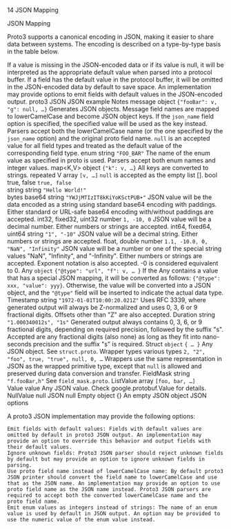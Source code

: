 14 JSON Mapping

JSON Mapping

Proto3 supports a canonical encoding in JSON, making it easier to share data between systems. The encoding is described on a type-by-type basis in the table below.

If a value is missing in the JSON-encoded data or if its value is null, it will be interpreted as the appropriate default value when parsed into a protocol buffer. If a field has the default value in the protocol buffer, it will be omitted in the JSON-encoded data by default to save space. An implementation may provide options to emit fields with default values in the JSON-encoded output.
proto3 	JSON 	JSON example 	Notes
message 	object 	`{"fooBar": v, "g": null, …}` 	Generates JSON objects. Message field names are mapped to lowerCamelCase and become JSON object keys. If the `json_name` field option is specified, the specified value will be used as the key instead. Parsers accept both the lowerCamelCase name (or the one specified by the `json_name` option) and the original proto field name. `null` is an accepted value for all field types and treated as the default value of the corresponding field type.
enum 	string 	`"FOO_BAR"` 	The name of the enum value as specified in proto is used. Parsers accept both enum names and integer values.
map<K,V> 	object 	`{"k": v, …}` 	All keys are converted to strings.
repeated V 	array 	`[v, …]` 	`null` is accepted as the empty list [].
bool 	true, false 	`true, false` 	
string 	string 	`"Hello World!"` 	
bytes 	base64 string 	`"YWJjMTIzIT8kKiYoKSctPUB+"` 	JSON value will be the data encoded as a string using standard base64 encoding with paddings. Either standard or URL-safe base64 encoding with/without paddings are accepted.
int32, fixed32, uint32 	number 	`1, -10, 0` 	JSON value will be a decimal number. Either numbers or strings are accepted.
int64, fixed64, uint64 	string 	`"1", "-10"` 	JSON value will be a decimal string. Either numbers or strings are accepted.
float, double 	number 	`1.1, -10.0, 0, "NaN", "Infinity"` 	JSON value will be a number or one of the special string values "NaN", "Infinity", and "-Infinity". Either numbers or strings are accepted. Exponent notation is also accepted. -0 is considered equivalent to 0.
Any 	`object` 	`{"@type": "url", "f": v, … }` 	If the Any contains a value that has a special JSON mapping, it will be converted as follows: `{"@type": xxx, "value": yyy}`. Otherwise, the value will be converted into a JSON object, and the `"@type"` field will be inserted to indicate the actual data type.
Timestamp 	string 	`"1972-01-01T10:00:20.021Z"` 	Uses RFC 3339, where generated output will always be Z-normalized and uses 0, 3, 6 or 9 fractional digits. Offsets other than "Z" are also accepted.
Duration 	string 	`"1.000340012s", "1s"` 	Generated output always contains 0, 3, 6, or 9 fractional digits, depending on required precision, followed by the suffix "s". Accepted are any fractional digits (also none) as long as they fit into nano-seconds precision and the suffix "s" is required.
Struct 	`object` 	`{ … }` 	Any JSON object. See `struct.proto`.
Wrapper types 	various types 	`2, "2", "foo", true, "true", null, 0, …` 	Wrappers use the same representation in JSON as the wrapped primitive type, except that `null` is allowed and preserved during data conversion and transfer.
FieldMask 	string 	`"f.fooBar,h"` 	See `field_mask.proto`.
ListValue 	array 	`[foo, bar, …]` 	
Value 	value 		Any JSON value. Check google.protobuf.Value for details.
NullValue 	null 		JSON null
Empty 	object 	{} 	An empty JSON object
JSON options

A proto3 JSON implementation may provide the following options:

    Emit fields with default values: Fields with default values are omitted by default in proto3 JSON output. An implementation may provide an option to override this behavior and output fields with their default values.
    Ignore unknown fields: Proto3 JSON parser should reject unknown fields by default but may provide an option to ignore unknown fields in parsing.
    Use proto field name instead of lowerCamelCase name: By default proto3 JSON printer should convert the field name to lowerCamelCase and use that as the JSON name. An implementation may provide an option to use proto field name as the JSON name instead. Proto3 JSON parsers are required to accept both the converted lowerCamelCase name and the proto field name.
    Emit enum values as integers instead of strings: The name of an enum value is used by default in JSON output. An option may be provided to use the numeric value of the enum value instead.
